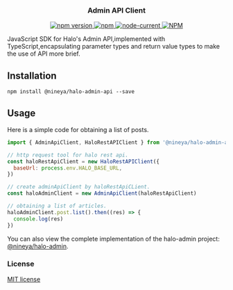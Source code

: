 <h3 align="center">Admin API Client</h3>

<p align="center">
  <a href="https://www.npmjs.com/package/@nineya/halo-admin-api">
    <img src="https://img.shields.io/npm/v/@nineya/halo-admin-api.svg" alt="npm version"/>
  </a>
  <a href="https://www.npmjs.com/package/@nineya/halo-admin-api">
      <img alt="npm" src="https://img.shields.io/npm/dm/@nineya/halo-admin-api" alt="Downloads"/>
  </a>
  <a href="https://github.com/nineya/halo-sdk-js/blob/master/packages/admin-api/package.json">
      <img alt="node-current" src="https://img.shields.io/node/v/@nineya/halo-admin-api?color=blue">
  </a>
  <a href="https://github.com/nineya/halo-sdk-js/blob/master/LICENSE">
    <img alt="NPM" src="https://img.shields.io/npm/l/@nineya/halo-admin-api" alt="LICENSE">
  </a>
</p>

<p>JavaScript SDK for Halo's Admin API,implemented with TypeScript,encapsulating parameter types and return value types to make the use of API more brief.</p>

## Installation

```shell
npm install @nineya/halo-admin-api --save
```

## Usage

Here is a simple code for obtaining a list of posts.

```javascript
import { AdminApiClient, HaloRestAPIClient } from '@nineya/halo-admin-api'

// http request tool for halo rest api.
const haloRestApiClient = new HaloRestAPIClient({
  baseUrl: process.env.HALO_BASE_URL,
})

// create adminApiClient by haloRestApiCLient.
const haloAdminClient = new AdminApiClient(haloRestApiClient)

// obtaining a list of articles.
haloAdminClient.post.list().then((res) => {
  console.log(res)
})
```

You can also view the complete implementation of the halo-admin project: [@nineya/halo-admin](https://github.com/halo-dev/halo-admin).

### License

[MIT license](../../LICENSE)
